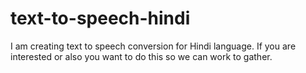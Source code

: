 # text-to-speech-hindi
I am creating text to speech conversion for Hindi language. If you are interested or also you want to do this so we can work to gather. 
